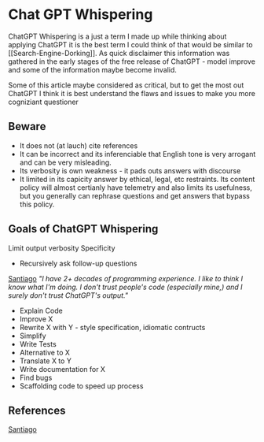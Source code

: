 # Chat GPT Whispering

ChatGPT Whispering is a just a term I made up while thinking about applying ChatGPT it is the best term I could think of that would be similar to [[Search-Engine-Dorking]]. As quick disclaimer this information was gathered in the early stages of the free release of ChatGPT - model improve and some of the information maybe become invalid.

Some of this article maybe considered as critical, but to get the most out ChatGPT I think it is best understand the flaws and issues to make you more cogniziant questioner 

## Beware

- It does not (at lauch) cite references
- It can be incorrect and its inferenciable that English tone is very arrogant and can be very misleading.
- Its verbosity is own weakness - it pads outs answers with discourse
- It limited in its capicity answer by ethical, legal, etc restraints. Its content policy will almost certianly have telemetry and also limits its usefulness, but you generally can rephrase questions and get answers that bypass this policy. 


## Goals of ChatGPT Whispering

Limit output verbosity
Specificity


- Recursively ask follow-up questions 


[Santiago](https://twitter.com/svpino/status/1611357154514186241) *"I have 2+ decades of programming experience. I like to think I know what I'm doing. I don't trust people's code (especially mine,) and I surely don't trust ChatGPT's output."*

- Explain Code
- Improve X
- Rewrite X with Y - style specification, idiomatic contructs 
- Simplify
- Write Tests
- Alternative to X
- Translate X to Y
- Write documentation for X
- Find bugs
- Scaffolding code to speed up process


## References

[Santiago](https://twitter.com/svpino/status/1611357154514186241)